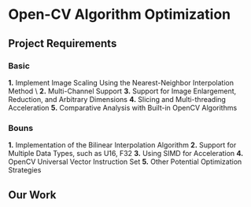 # Open-CV Algorithm Optimization

## Project Requirements 

### Basic

**1.** Implement Image Scaling Using the Nearest-Neighbor Interpolation Method \\
**2.** Multi-Channel Support
**3.** Support for Image Enlargement, Reduction, and Arbitrary Dimensions
**4.** Slicing and Multi-threading Acceleration
**5.** Comparative Analysis with Built-in OpenCV Algorithms

### Bouns

**1.** Implementation of the Bilinear Interpolation Algorithm
**2.** Support for Multiple Data Types, such as U16, F32
**3.** Using SIMD for Acceleration
**4.** OpenCV Universal Vector Instruction Set
**5.** Other Potential Optimization Strategies

## Our Work


 
